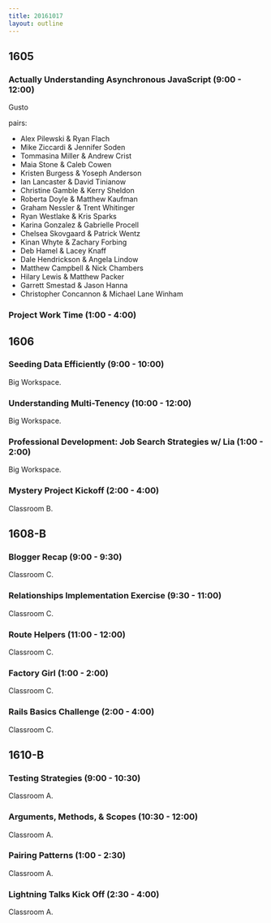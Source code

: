 ```yaml
---
title: 20161017
layout: outline
---
```


## 1605

### Actually Understanding Asynchronous JavaScript (9:00 - 12:00)

Gusto

pairs:

* Alex Pilewski & Ryan Flach
* Mike Ziccardi & Jennifer Soden
* Tommasina Miller & Andrew Crist
* Maia Stone & Caleb Cowen
* Kristen Burgess & Yoseph Anderson
* Ian Lancaster & David Tinianow
* Christine Gamble & Kerry Sheldon
* Roberta Doyle & Matthew Kaufman
* Graham Nessler & Trent Whitinger
* Ryan Westlake & Kris Sparks
* Karina Gonzalez & Gabrielle Procell
* Chelsea Skovgaard & Patrick Wentz
* Kinan Whyte & Zachary Forbing
* Deb Hamel & Lacey Knaff
* Dale Hendrickson & Angela Lindow
* Matthew Campbell & Nick Chambers
* Hilary Lewis & Matthew Packer
* Garrett Smestad & Jason Hanna
* Christopher Concannon & Michael Lane Winham

### Project Work Time (1:00 - 4:00)


## 1606

### Seeding Data Efficiently (9:00 - 10:00)

Big Workspace.

### Understanding Multi-Tenency (10:00 - 12:00)

Big Workspace.

### Professional Development: Job Search Strategies w/ Lia (1:00 - 2:00)

Big Workspace.

### Mystery Project Kickoff (2:00 - 4:00)

Classroom B.


## 1608-B

### Blogger Recap (9:00 - 9:30)

Classroom C.

### Relationships Implementation Exercise (9:30 - 11:00)

Classroom C.

### Route Helpers (11:00 - 12:00)

Classroom C.

### Factory Girl (1:00 - 2:00)

Classroom C.

### Rails Basics Challenge (2:00 - 4:00)

Classroom C.


## 1610-B

### Testing Strategies (9:00 - 10:30)

Classroom A.

### Arguments, Methods, & Scopes (10:30 - 12:00)

Classroom A.

### Pairing Patterns (1:00 - 2:30)

Classroom A.

### Lightning Talks Kick Off (2:30 - 4:00)

Classroom A.
